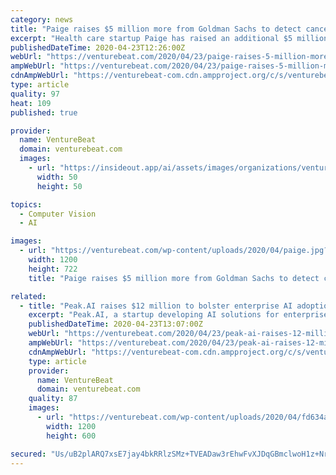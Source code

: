 ```yaml
---
category: news
title: "Paige raises $5 million more from Goldman Sachs to detect cancer with computer vision"
excerpt: "Health care startup Paige has raised an additional $5 million to help diagnose cancer using computer vision trained with clinical imaging data. The idea is to use data sets related to treatment and genomics to train the company’s deep learning networks to detect breast, prostate, and other major cancers. New York-based Paige has raised over ..."
publishedDateTime: 2020-04-23T12:26:00Z
webUrl: "https://venturebeat.com/2020/04/23/paige-raises-5-million-more-from-goldman-sachs-to-detect-cancer-with-computer-vision/"
ampWebUrl: "https://venturebeat.com/2020/04/23/paige-raises-5-million-more-from-goldman-sachs-to-detect-cancer-with-computer-vision/amp/"
cdnAmpWebUrl: "https://venturebeat-com.cdn.ampproject.org/c/s/venturebeat.com/2020/04/23/paige-raises-5-million-more-from-goldman-sachs-to-detect-cancer-with-computer-vision/amp/"
type: article
quality: 97
heat: 109
published: true

provider:
  name: VentureBeat
  domain: venturebeat.com
  images:
    - url: "https://insideout.app/ai/assets/images/organizations/venturebeat.com-50x50.jpg"
      width: 50
      height: 50

topics:
  - Computer Vision
  - AI

images:
  - url: "https://venturebeat.com/wp-content/uploads/2020/04/paige.jpg?fit=1200%2C722&strip=all"
    width: 1200
    height: 722
    title: "Paige raises $5 million more from Goldman Sachs to detect cancer with computer vision"

related:
  - title: "Peak.AI raises $12 million to bolster enterprise AI adoption"
    excerpt: "Peak.AI, a startup developing AI solutions for enterprise customers, today announced that it has raised $12 million in extended series A funding. The fresh capital will fuel Peak’s growth, commercial expansion, and R&D, according to CEO Richard Potter, and will come as up to 25% of companies report experiencing a 50% failure rate in deploying ..."
    publishedDateTime: 2020-04-23T13:07:00Z
    webUrl: "https://venturebeat.com/2020/04/23/peak-ai-raises-12-million-to-bolster-enterprise-ai-adoption/"
    ampWebUrl: "https://venturebeat.com/2020/04/23/peak-ai-raises-12-million-to-bolster-enterprise-ai-adoption/amp/"
    cdnAmpWebUrl: "https://venturebeat-com.cdn.ampproject.org/c/s/venturebeat.com/2020/04/23/peak-ai-raises-12-million-to-bolster-enterprise-ai-adoption/amp/"
    type: article
    provider:
      name: VentureBeat
      domain: venturebeat.com
    quality: 87
    images:
      - url: "https://venturebeat.com/wp-content/uploads/2020/04/fd634a2a-81b7-4821-95c0-f67a68309315-e1587585516260.png?fit=1200%2C600&strip=all"
        width: 1200
        height: 600

secured: "Us/uB2plARQ7xsE7jay4bkRRlzSMz+TVEADaw3rEhwFvXJDqGBmclwoH1z+Nr1iuThDWKgVy7vOSYZ8fbLSU5r/LG59Xu7TWsVUwb+MqSn/JzoLn/qmkuASemmzFeTN0BKoWwsc9GhAqsNXnsagGM6qcW8VQg2DU0FyAitCHFOTrsk7Ds0BQPZ7kFFSifrRiZ9EtQD65wpGfrPlhVADX/eVe82YX5qz7JCpbIhj6iV6o6+WO/5i0Kg79D7nD0OKXEvbzKB8qX4sbpi5UIcEUTnyfaq1SEqFYmikdgxuLMvj1GoHkujX7wrkEoWWNVARAO10ZsreO1iuHJCp+U1tQnK0xIBzU5ENRABqpg6MYO6OFTC8WFy5EzBFINee/RpxggeFU8R8K6hETa04vPLYeXgVbF8YL0qS50PL30sLkPFSlXnMOMDUxR7dtXyvZlJmgW+KjFb7ELcXgFk+gn6dS0hcHAf16+tCN7q1/mgixinM=;NRniZJRz48E792QoLa7sPg=="
---
```


